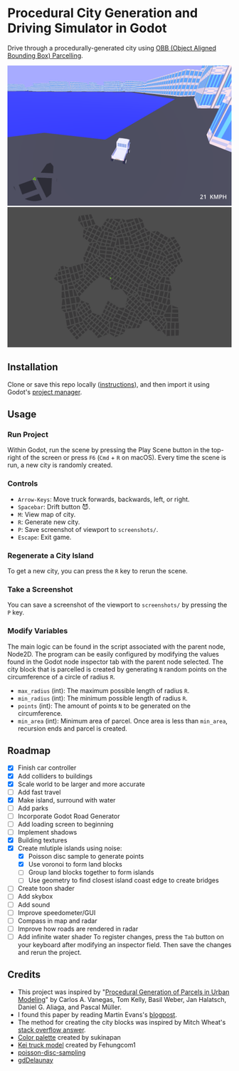 # Procedural City Generation and Driving Simulator in Godot
Drive through a procedurally-generated city using [OBB (Object Aligned Bounding Box) Parcelling](https://github.com/stavguo/obb-parcelling).

![example1](./example1.png)
![example2](./example2.png)
## Installation
Clone or save this repo locally ([instructions](https://docs.github.com/en/repositories/creating-and-managing-repositories/cloning-a-repository)), and then import it using Godot's [project manager](https://docs.godotengine.org/en/stable/tutorials/editor/project_manager.html).
## Usage
### Run Project
Within Godot, run the scene by pressing the Play Scene button in the top-right of the screen or press ```F6``` (```Cmd``` + ```R``` on macOS).
Every time the scene is run, a new city is randomly created.
### Controls
* ```Arrow-Keys```: Move truck forwards, backwards, left, or right.
* ```Spacebar```: Drift button 😈.
* ```M```: View map of city.
* ```R```: Generate new city.
* ```P```: Save screenshot of viewport to ```screenshots/```.
* ```Escape```: Exit game.
### Regenerate a City Island
To get a new city, you can press the ```R``` key to rerun the scene.
### Take a Screenshot
You can save a screenshot of the viewport to ```screenshots/``` by pressing the ```P``` key.
### Modify Variables
The main logic can be found in the script associated with the parent node, Node2D. The program can be easily configured by modifying the values found in the Godot node inspector tab with the parent node selected. The city block that is parcelled is created by generating ```N``` random points on the circumference of a circle of radius ```R```.
* ```max_radius``` (int): The maximum possible length of radius ```R```.
* ```min_radius``` (int): The minimum possible length of radius ```R```.
* ```points``` (int): The amount of points ```N``` to be generated on the circumference.
* ```min_area``` (int): Minimum area of parcel. Once area is less than ```min_area```, recursion ends and parcel is created.

## Roadmap
- [x] Finish car controller
- [x] Add colliders to buildings
- [x] Scale world to be larger and more accurate
- [ ] Add fast travel
- [x] Make island, surround with water
- [ ] Add parks
- [ ] Incorporate Godot Road Generator
- [ ] Add loading screen to beginning
- [ ] Implement shadows
- [x] Building textures
- [x] Create mlutiple islands using noise:
    - [x] Poisson disc sample to generate points
    - [x] Use voronoi to form land blocks
    - [ ] Group land blocks together to form islands
    - [ ] Use geometry to find closest island coast edge to create bridges
- [ ] Create toon shader
- [ ] Add skybox
- [ ] Add sound
- [ ] Improve speedometer/GUI
- [ ] Compass in map and radar
- [ ] Improve how roads are rendered in radar
- [ ] Add infinite water shader
To register changes, press the ```Tab``` button on your keyboard after modifying an inspector field. Then save the changes and rerun the project.
## Credits
* This project was inspired by "[Procedural Generation of Parcels in Urban Modeling](https://www.cs.purdue.edu/cgvlab/papers/aliaga/eg2012.pdf)"
by Carlos A. Vanegas, Tom Kelly, Basil Weber, Jan Halatsch, Daniel G. Aliaga, and Pascal Müller.
* I found this paper by reading Martin Evans's [blogpost](https://martindevans.me/game-development/2015/12/27/Procedural-Generation-For-Dummies-Lots/).
* The method for creating the city blocks was inspired by Mitch Wheat's [stack overflow answer](https://stackoverflow.com/a/8997139).
* [Color palette](https://lospec.com/palette-list/curiosities) created by sukinapan
* [Kei truck model](https://skfb.ly/oHGXY) created by Fehungcom1
* [poisson-disc-sampling](https://github.com/udit/poisson-disc-sampling)
* [gdDelaunay](https://github.com/bartekd97/gdDelaunay)
